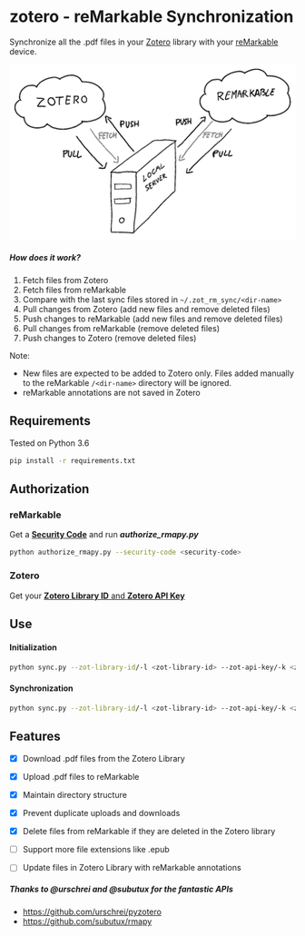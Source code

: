 # zotero - reMarkable Synchronization

Synchronize all the .pdf files in your [Zotero](https://www.zotero.org) library with your [reMarkable](https://remarkable.com) device.

![picture alt](images/workflow.png "Title is optional")

##### How does it work?

1. Fetch files from Zotero
2. Fetch files from reMarkable
3. Compare with the last sync files stored in `~/.zot_rm_sync/<dir-name>`
4. Pull changes from Zotero (add new files and remove deleted files)
5. Push changes to reMarkable (add new files and remove deleted files)
6. Pull changes from reMarkable (remove deleted files)
7. Push changes to Zotero (remove deleted files)

Note:
- New files are expected to be added to Zotero only. Files added manually to the reMarkable `/<dir-name>` directory will be ignored.
- reMarkable annotations are not saved in Zotero


## Requirements
Tested on Python 3.6

``` bash
pip install -r requirements.txt
```

## Authorization
### reMarkable

Get a [**Security Code**](https://my.remarkable.com/connect/remarkable) and run ***authorize_rmapy.py***

``` bash
python authorize_rmapy.py --security-code <security-code>
```

### Zotero

Get your [**Zotero Library ID** and **Zotero API Key**](https://www.zotero.org/settings/keys)


## Use

#### Initialization

``` bash
python sync.py --zot-library-id/-l <zot-library-id> --zot-api-key/-k <zot-api-key> --directory/-d <dir-name> --initialize/-ini
```

#### Synchronization

``` bash
python sync.py --zot-library-id/-l <zot-library-id> --zot-api-key/-k <zot-api-key> --directory/-d <dir-name> [--quiet/-q]
```

## Features
- [x] Download .pdf files from the Zotero Library
- [x] Upload .pdf files to reMarkable
- [x] Maintain directory structure
- [x] Prevent duplicate uploads and downloads
- [x] Delete files from reMarkable if they are deleted in the Zotero library
- [ ] Support more file extensions like .epub
- [ ] Update files in Zotero Library with reMarkable annotations


##### Thanks to @urschrei and @subutux for the fantastic APIs  
- https://github.com/urschrei/pyzotero
- https://github.com/subutux/rmapy
